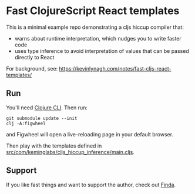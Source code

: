 # Fast ClojureScript React templates

This is a minimal example repo demonstrating a cljs hiccup compiler that:

+ warns about runtime interpretation, which nudges you to write faster code
+ uses type inference to avoid interpretation of values that can be passed directly to React

For background, see: https://kevinlynagh.com/notes/fast-cljs-react-templates/

## Run

You'll need [Clojure CLI](https://clojure.org/guides/getting_started).
Then run:

    git submodule update --init
    clj -A:figwheel
    
and Figwheel will open a live-reloading page in your default browser.

Then play with the templates defined in [src/com/keminglabs/cljs_hiccup_inference/main.cljs](/src/com/keminglabs/cljs_hiccup_inference/main.cljs).


## Support

If you like fast things and want to support the author, check out [Finda](https://keminglabs.com/finda/).

